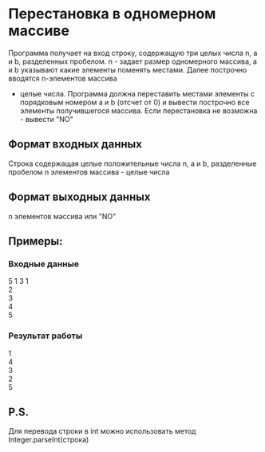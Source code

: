 # Перестановка в одномерном массиве
Программа получает на вход строку, содержащую три 
целых числа n, a и b, разделенных пробелом.
n - задает размер одномерного массива, a и b 
указывают какие элементы поменять местами. Далее 
построчно вводятся n-элементов массива
 - целые числа. 
Программа должна переставить местами 
элементы с порядковым номером a и b (отсчет от 0) 
и вывести построчно все элементы 
получившегося массива.
Если перестановка не возможна - вывести "NO"


## Формат входных данных
Строка содержащая целые 
положительные числа n, a и b, 
разделенные пробелом
n элементов массива - целые числа
## Формат выходных данных
n элементов массива или "NO"

## Примеры:
### Входные данные
5 1 3
1  
2  
3  
4  
5  
### Результат работы
1   
4  
3  
2  
5

## P.S. 
Для перевода строки в int можно 
использовать метод Integer.parseInt(строка)
